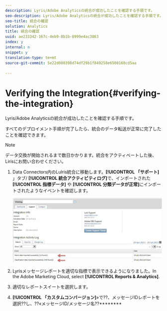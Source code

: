 ```yaml
---
description: Lyris/Adobe Analyticsの統合が成功したことを確認する手順です。
seo-description: Lyris/Adobe Analyticsの統合が成功したことを確認する手順です。
seo-title: 統合の確認
solution: Analytics
title: 統合の確認
uuid: ae233342-167c-4eb9-8b1b-8999e4ac3863
index: y
internal: n
snippet: y
translation-type: tm+mt
source-git-commit: 5e22d080398d74df29b1f849258e6500168cd5aa

---
```



# Verifying the Integration{#verifying-the-integration}

Lyris/Adobe Analyticsの統合が成功したことを確認する手順です。

すべてのデプロイメント手順が完了したら、統合のデータ転送が正常に完了したことを確認できます。

>[!NOTE]
>
>データ交換が開始されるまで数日かかります。統合をアクティベートした後、Lirisにお問い合わせください。

1. Data Connectors内のLulris統合に移動します。**[!UICONTROL 「サポート]** 」タブ/ **[!UICONTROL 統合アクティビティログ]**&#x200B;で、インポートされた **[!UICONTROL 指標データ]** や **[!UICONTROL 分類データが正常]**&#x200B;にインポートされたようなイベントを確認します。

   ![](assets/integration_info.png)

1. Lyrisメッセージレポートを適切な指標で表示できるようになりました。In the Adobe Marketing Cloud, select **[!UICONTROL Reports &amp; Analytics]**.
1. 適切なレポートスイートを選択します。
1. **[!UICONTROL 「カスタムコンバージョン]**»で??、メッセージIDレポートを選択??し、??«メッセージID/メッセージ名??********
